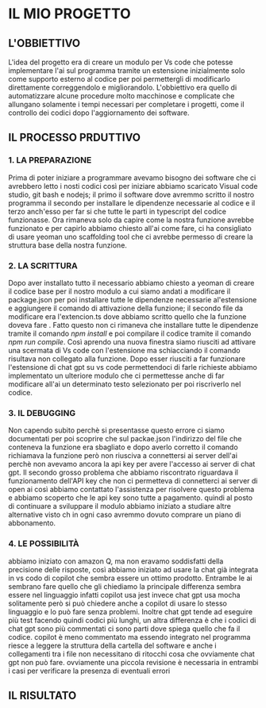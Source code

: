 # IL MIO PROGETTO
## L'OBBIETTIVO
L'idea del progetto era di creare un modulo per Vs code che potesse implementare l'ai sul programma tramite un estensione inizialmente solo come supporto esterno al codice per poi permettergli di modificarlo direttamente correggendolo e migliorandolo.
L'obbiettivo era quello di automatizzare alcune procedure molto macchinose e complicate che allungano solamente i tempi necessari per completare i progetti, come il controllo dei codici dopo l'aggiornamento dei software.
## IL PROCESSO PRDUTTIVO
### 1. LA PREPARAZIONE
Prima di poter iniziare a programmare avevamo bisogno dei software che ci avrebbero letto i nosti codici così per iniziare abbiamo scaricato Visual code studio, git bash e nodejs; il primo il software dove avremmo scritto il nostro programma il secondo per installare le dipendenze necessarie al codice e il terzo anch'esso per far si che tutte le parti in typescript del codice funzionasse.
Ora rimaneva solo da capire come la nostra funzione avrebbe funzionato e per capirlo abbiamo chiesto all'ai come fare, ci ha consigliato di usare yeoman uno scaffolding tool che ci avrebbe permesso di creare la struttura base della nostra funzione.
### 2. LA SCRITTURA
Dopo aver installato tutto il necessario abbiamo chiesto a yeoman di creare il codice base per il nostro modulo a cui siamo andati a modificare il package.json per poi installare tutte le dipendenze necessarie al'estensione e aggiungere il comando di attivazione della funzione; il secondo file da modificare era l'extencion.ts dove abbiamo scritto quello che la funzione doveva fare .
Fatto questo non ci rimaneva che installare tutte le dipendenze tramite il comando *npm install* e poi compilare il codice tramite il comando *npm run compile*.
Così aprendo una nuova finestra siamo riusciti ad attivare una scermata di Vs code con l'estensione ma schiacciando il comando risultava non collegato alla funzione.
Dopo esser riusciti a far funzionare l'estensione di chat gpt su vs code permettendoci di farle richieste abbiamo implementato un ulteriore modulo che ci permettesse anche di far modificare all'ai un determinato testo selezionato per poi riscriverlo nel codice.
### 3. IL DEBUGGING
Non capendo subito perchè si presentasse questo errore ci siamo documentati per poi scoprire che sul packae.json l'indirizzo del file che conteneva la funzione era sbagliato e dopo averlo corretto il comando richiamava la funzione però non riusciva a connettersi ai server dell'ai perchè non avevamo ancora la api key per avere l'accesso ai server di chat gpt.
Il secondo grosso problema che abbiamo riscontrato riguardava il funzionamento dell'API key che non ci permetteva di connetterci ai server di open ai così abbiamo contattato l'assistenza per risolvere questo problema e abbiamo scoperto che le api key sono tutte a pagamento.
quindi al posto di continuare a sviluppare il modulo abbiamo iniziato a studiare altre alternative visto ch in ogni caso avremmo dovuto comprare un piano di abbonamento.
### 4. LE POSSIBILITÀ
abbiamo iniziato con amazon Q, ma non eravamo soddisfatti della precisione delle risposte, così abbiamo iniziato ad usare la chat già integrata in vs codo di copilot che sembra essere un ottimo prodotto.
Entrambe le ai sembrano fare quello che gli chiediamo la principale differenza sembra essere nel linguaggio infatti copilot usa jest invece chat gpt usa mocha solitamente però si può chiedere anche a copilot di usare lo stesso linguaggio e lo può fare senza problemi.
Inoltre chat gpt tende ad eseguire più test facendo quindi codici più lunghi, un altra differenza è che i codici di chat gpt sono più commentati ci sono parti dove spiega quello che fa il codice. copilot è meno commentato ma essendo integrato nel programma riesce a leggere la struttura della cartella del software e anche i collegamenti tra i file non necessitano di ritocchi cosa che ovviamente chat gpt non può fare.
ovviamente una piccola revisione è necessaria in entrambi i casi per verificare la presenza di eventuali errori
## IL RISULTATO
